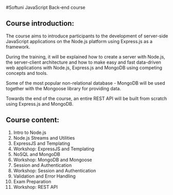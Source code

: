 #Softuni JavaScript Back-end course

## Course introduction:
The course aims to introduce participants 
to the development of server-side JavaScript applications 
on the Node.js platform using Express.js as a framework.

During the training, it will be explained how to create a 
server with Node.js, the server-client architecture and
how to make easy and fast data-driven web applications
with Node.js, Express.js and MongoDB using competing 
concepts and tools.

Some of the most popular non-relational database - MongoDB 
will be used together with the Mongoose library for 
providing data. 

Towards the end of the course, an  entire REST API will 
be built from scratch using Express.js and MongoDB.

## Course content:

1. Intro to Node.js
2. Node.js Streams and Utilities
3. ExpressJS and Templating
4. Workshop: ExpressJS and Templating
5. NoSQL and MongoDB
6. Workshop: MongoDB and Mongoose
7. Session and Authentication
8. Workshop: Session and Authentication
9. Validation and Error Handling
10. Exam Preparation
11. Workshop: REST API